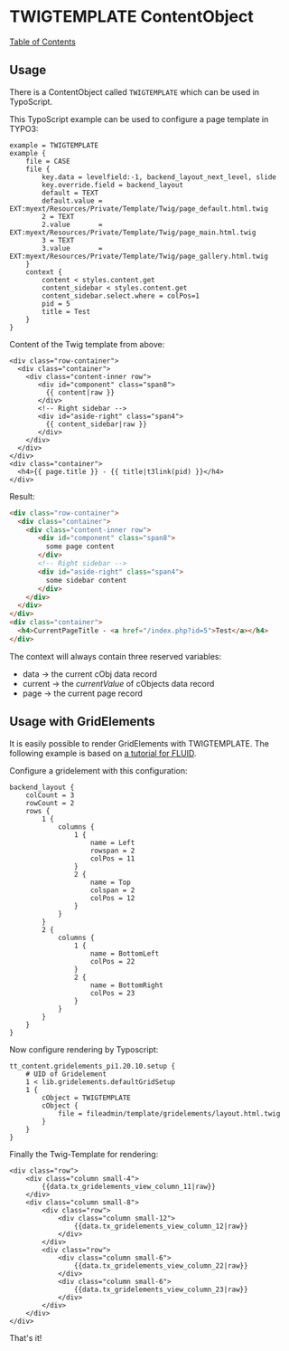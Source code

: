 # TWIGTEMPLATE ContentObject

[Table of Contents](../../README.md)


## Usage

There is a ContentObject called `TWIGTEMPLATE` which can be used in TypoScript.

This TypoScript example can be used to configure a page template in TYPO3:
```
example = TWIGTEMPLATE
example {
	file = CASE
	file {
		key.data = levelfield:-1, backend_layout_next_level, slide
		key.override.field = backend_layout
		default = TEXT
		default.value = EXT:myext/Resources/Private/Template/Twig/page_default.html.twig
		2 = TEXT
		2.value       = EXT:myext/Resources/Private/Template/Twig/page_main.html.twig
		3 = TEXT
		3.value       = EXT:myext/Resources/Private/Template/Twig/page_gallery.html.twig
	}
	context {
		content < styles.content.get
		content_sidebar < styles.content.get
		content_sidebar.select.where = colPos=1
		pid = 5
		title = Test
	}
}
```

Content of the Twig template from above:
```twig
<div class="row-container">
  <div class="container">
    <div class="content-inner row">   
       <div id="component" class="span8">
         {{ content|raw }}
       </div>        
       <!-- Right sidebar -->
       <div id="aside-right" class="span4">
         {{ content_sidebar|raw }}
       </div>
    </div>
  </div>
</div>
<div class="container">
  <h4>{{ page.title }} - {{ title|t3link(pid) }}</h4>
</div>
```

Result:
```html
<div class="row-container">
  <div class="container">
    <div class="content-inner row">   
       <div id="component" class="span8">
         some page content
       </div>        
       <!-- Right sidebar -->
       <div id="aside-right" class="span4">
         some sidebar content
       </div>
    </div>
  </div>
</div>
<div class="container">
  <h4>CurrentPageTitle - <a href="/index.php?id=5">Test</a></h4>
</div>
```
The context will always contain three reserved variables:
* data -> the current cObj data record
* current -> the *currentValue* of cObjects data record 
* page -> the current page record

## Usage with GridElements

It is easily possible to render GridElements with TWIGTEMPLATE. The following example 
is based on [a tutorial for FLUID](http://www.marmalade.de/magazin/2013/09/typo3-fluid-und-grid-elements-gemeinsam-verwenden/).

Configure a gridelement with this configuration:

```
backend_layout {
    colCount = 3
    rowCount = 2
    rows {
        1 {
            columns {
                1 {
                    name = Left
                    rowspan = 2
                    colPos = 11
                }
                2 {
                    name = Top
                    colspan = 2
                    colPos = 12
                }
            }
        }
        2 {
            columns {
                1 {
                    name = BottomLeft
                    colPos = 22
                }
                2 {
                    name = BottomRight
                    colPos = 23
                }
            }
        }
    }
}
```
Now configure rendering by Typoscript:

```
tt_content.gridelements_pi1.20.10.setup {
    # UID of Gridelement
    1 < lib.gridelements.defaultGridSetup
    1 {
        cObject = TWIGTEMPLATE
        cObject {
            file = fileadmin/template/gridelements/layout.html.twig
        }
    }
}
```
Finally the Twig-Template for rendering:

```twig
<div class="row">
    <div class="column small-4">
        {{data.tx_gridelements_view_column_11|raw}}
    </div>
    <div class="column small-8">
        <div class="row">
            <div class="column small-12">
                {{data.tx_gridelements_view_column_12|raw}}
            </div>
        </div>
        <div class="row">
            <div class="column small-6">
                {{data.tx_gridelements_view_column_22|raw}}
            </div>
            <div class="column small-6">
                {{data.tx_gridelements_view_column_23|raw}}
            </div>
        </div>
    </div>
</div>
```
That's it!
